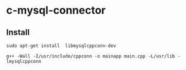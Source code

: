c-mysql-connector
=================

## Install
```
sudo apt-get install  libmysqlcppconn-dev
```



```
g++ -Wall -I/usr/include/cppconn -o mainapp main.cpp -L/usr/lib -lmysqlcppconn
```

